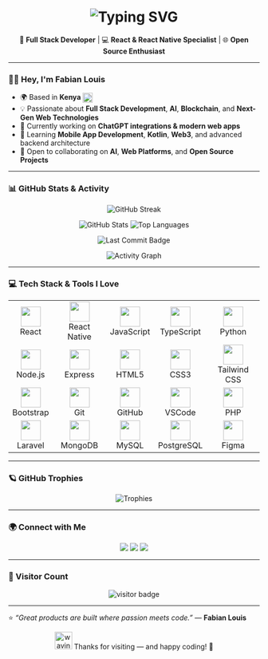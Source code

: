 <!-- ✨ Animated Typing Intro -->
<h1 align="center">
  <img src="https://readme-typing-svg.herokuapp.com?font=Fira+Code&pause=1000&color=00C2CB&center=true&vCenter=true&width=600&lines=👋+Hey,+I'm+Fabian+Louis;🚀+Full+Stack+Developer;⚛️+React+%7C+React+Native+Specialist;🌍+Tech+Enthusiast+from+Kenya;🎯+Building+impactful+digital+experiences" alt="Typing SVG" />
</h1>

<p align="center">
  🚀 <strong>Full Stack Developer</strong> | 💻 <strong>React & React Native Specialist</strong> | 🌐 <strong>Open Source Enthusiast</strong>
</p>

---

### 🧑‍💻 Hey, I'm Fabian Louis

- 🌍 Based in **Kenya** <img src="https://flagcdn.com/w20/ke.png" width="20" alt="Kenya Flag" style="vertical-align: middle;"/>  
- 💡 Passionate about **Full Stack Development**, **AI**, **Blockchain**, and **Next-Gen Web Technologies**  
- 🔭 Currently working on **ChatGPT integrations & modern web apps**  
- 🌱 Learning **Mobile App Development**, **Kotlin**, **Web3**, and advanced backend architecture  
- 🤝 Open to collaborating on **AI**, **Web Platforms**, and **Open Source Projects**

---

### 📊 GitHub Stats & Activity

<p align="center">
  <img src="https://streak-stats.vercel.app?user=09c011ab0&theme=tokyonight&hide_border=true&v=2" alt="GitHub Streak"/>
</p>

<p align="center">
  <img src="https://github-readme-stats.vercel.app/api?username=09c011ab0&show_icons=true&theme=tokyonight&hide_border=true" alt="GitHub Stats"/>
  <img src="https://github-readme-stats.vercel.app/api/top-langs/?username=09c011ab0&layout=compact&theme=tokyonight&hide_border=true" alt="Top Languages"/>
</p>

<p align="center">
  <img src="https://img.shields.io/github/last-commit/09c011ab0/09c011ab0?style=for-the-badge&logo=github&color=0e75b6" alt="Last Commit Badge"/>
</p>

<p align="center">
  <img src="https://github-readme-activity-graph.vercel.app/graph?username=09c011ab0&theme=tokyo-night&hide_border=true" alt="Activity Graph"/>
</p>

---

### 💻 Tech Stack & Tools I Love

<table align="center">
  <tr>
    <td align="center"><img src="https://cdn.jsdelivr.net/gh/devicons/devicon/icons/react/react-original.svg" height="40"/><br/>React</td>
    <td align="center"><img src="https://cdn.jsdelivr.net/gh/devicons/devicon/icons/react/react-original.svg" height="40"/><br/>React Native</td>
    <td align="center"><img src="https://cdn.jsdelivr.net/gh/devicons/devicon/icons/javascript/javascript-original.svg" height="40"/><br/>JavaScript</td>
    <td align="center"><img src="https://cdn.jsdelivr.net/gh/devicons/devicon/icons/typescript/typescript-original.svg" height="40"/><br/>TypeScript</td>
    <td align="center"><img src="https://cdn.jsdelivr.net/gh/devicons/devicon/icons/python/python-original.svg" height="40"/><br/>Python</td>
  </tr>
  <tr>
    <td align="center"><img src="https://cdn.jsdelivr.net/gh/devicons/devicon/icons/nodejs/nodejs-original.svg" height="40"/><br/>Node.js</td>
    <td align="center"><img src="https://cdn.jsdelivr.net/gh/devicons/devicon/icons/express/express-original.svg" height="40"/><br/>Express</td>
    <td align="center"><img src="https://cdn.jsdelivr.net/gh/devicons/devicon/icons/html5/html5-original.svg" height="40"/><br/>HTML5</td>
    <td align="center"><img src="https://cdn.jsdelivr.net/gh/devicons/devicon/icons/css3/css3-original.svg" height="40"/><br/>CSS3</td>
    <td align="center"><img src="https://www.vectorlogo.zone/logos/tailwindcss/tailwindcss-icon.svg" height="40"/><br/>Tailwind CSS</td>
  </tr>
  <tr>
    <td align="center"><img src="https://cdn.jsdelivr.net/gh/devicons/devicon/icons/bootstrap/bootstrap-original.svg" height="40"/><br/>Bootstrap</td>
    <td align="center"><img src="https://cdn.jsdelivr.net/gh/devicons/devicon/icons/git/git-original.svg" height="40"/><br/>Git</td>
    <td align="center"><img src="https://cdn.jsdelivr.net/gh/devicons/devicon/icons/github/github-original.svg" height="40"/><br/>GitHub</td>
    <td align="center"><img src="https://cdn.jsdelivr.net/gh/devicons/devicon/icons/vscode/vscode-original.svg" height="40"/><br/>VSCode</td>
    <td align="center"><img src="https://cdn.jsdelivr.net/gh/devicons/devicon/icons/php/php-original.svg" height="40"/><br/>PHP</td>
  </tr>
  <tr>
    <td align="center"><img src="https://cdn.jsdelivr.net/gh/devicons/devicon/icons/laravel/laravel-original.svg" height="40"/><br/>Laravel</td>
    <td align="center"><img src="https://cdn.jsdelivr.net/gh/devicons/devicon/icons/mongodb/mongodb-original.svg" height="40"/><br/>MongoDB</td>
    <td align="center"><img src="https://cdn.jsdelivr.net/gh/devicons/devicon/icons/mysql/mysql-original.svg" height="40"/><br/>MySQL</td>
    <td align="center"><img src="https://cdn.jsdelivr.net/gh/devicons/devicon/icons/postgresql/postgresql-original.svg" height="40"/><br/>PostgreSQL</td>
    <td align="center"><img src="https://cdn.jsdelivr.net/gh/devicons/devicon/icons/figma/figma-original.svg" height="40"/><br/>Figma</td>
  </tr>
</table>

---

### 🪐 GitHub Trophies

<p align="center">
  <img src="https://github-profile-trophy.vercel.app/?username=09c011ab0&theme=tokyonight&no-frame=true&row=1&column=6" alt="Trophies"/>
</p>

---

### 🌍 Connect with Me

<p align="center">
  <a href="https://x.com/_fabianlouis"><img src="https://img.shields.io/badge/X-@_FabianLouis-black?style=for-the-badge&logo=x" /></a>
  <a href="https://fabianlouis.figma.site"><img src="https://img.shields.io/badge/Portfolio-Figma-black?style=for-the-badge&logo=figma" /></a>
  <a href="mailto:fabianlouis99@gmail.com"><img src="https://img.shields.io/badge/Email-Contact%20Me-green?style=for-the-badge&logo=gmail" /></a>
</p>

---

### 👀 Visitor Count

<p align="center">
  <img src="https://komarev.com/ghpvc/?username=09c011ab0&label=Profile%20Views&color=0e75b6&style=for-the-badge" alt="visitor badge"/>
</p>

---

⭐️ *“Great products are built where passion meets code.”* — **Fabian Louis**

<p align="center">
  <img src="https://media.giphy.com/media/hvRJCLFzcasrR4ia7z/giphy.gif" width="35" alt="waving hand"/>
  Thanks for visiting — and happy coding! 🚀
</p>
